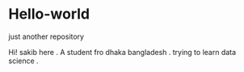# Hello-world
just another repository 

Hi!
sakib here . A student fro dhaka bangladesh . trying to learn data science .
